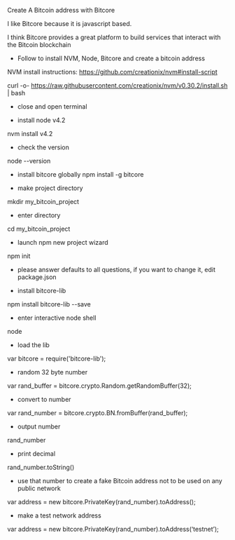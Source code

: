 
Create A Bitcoin address with Bitcore

I like Bitcore because it is javascript based.

I think Bitcore provides a great platform to build services that interact with the Bitcoin blockchain



* Follow to install NVM, Node, Bitcore and create a bitcoin address

NVM install instructions:
https://github.com/creationix/nvm#install-script

curl -o- https://raw.githubusercontent.com/creationix/nvm/v0.30.2/install.sh | bash

* close and open terminal

* install node v4.2

nvm install v4.2

* check the version

node --version

* install bitcore globally
npm install -g bitcore

* make project directory

mkdir my_bitcoin_project

* enter directory

cd my_bitcoin_project

* launch npm new project wizard

npm init

* please answer defaults to all questions, if you want to change it, edit package.json

* install bitcore-lib 

npm install bitcore-lib --save

* enter interactive node shell

node

* load the lib

var bitcore = require('bitcore-lib');

* random 32 byte number

var rand_buffer = bitcore.crypto.Random.getRandomBuffer(32);

* convert to number

var rand_number = bitcore.crypto.BN.fromBuffer(rand_buffer);

* output number

rand_number

* print decimal

rand_number.toString()

* use that number to create a fake Bitcoin address not to be used on any public network

var address = new bitcore.PrivateKey(rand_number).toAddress();

* make a test network address

var address = new bitcore.PrivateKey(rand_number).toAddress(‘testnet’);
